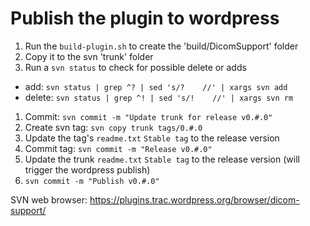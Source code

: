 Publish the plugin to wordpress
===============================

1. Run the `build-plugin.sh` to create the 'build/DicomSupport' folder
1. Copy it to the svn 'trunk' folder
1. Run a `svn status` to check for possible delete or adds
 * add: `svn status | grep ^? | sed 's/?    //' | xargs svn add`
 * delete: `svn status | grep ^! | sed 's/!    //' | xargs svn rm`
1. Commit: `svn commit -m "Update trunk for release v0.#.0"`
1. Create svn tag: `svn copy trunk tags/0.#.0`
1. Update the tag's `readme.txt` `Stable tag` to the release version
1. Commit tag: `svn commit -m "Release v0.#.0"`
1. Update the trunk `readme.txt` `Stable tag` to the release version (will trigger the wordpress publish)
1. `svn commit -m "Publish v0.#.0"`

SVN web browser: https://plugins.trac.wordpress.org/browser/dicom-support/
